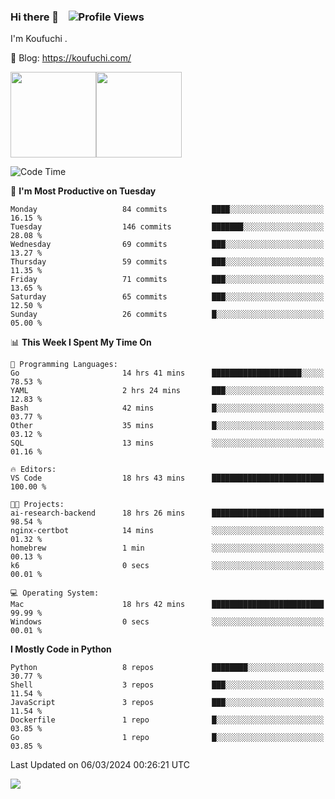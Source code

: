 ### Hi there 👋 &nbsp;&nbsp; ![Profile Views](https://komarev.com/ghpvc/?username=Koufuchi&base=200)

I'm Koufuchi . 

📔 Blog: <https://koufuchi.com/>

<img align="" height="137px" src="https://github-readme-stats-seven-nu-30.vercel.app/api?username=Koufuchi&hide=issues,contribs&show_icons=true&line_height=21&theme=radical&locale=en" /><img align="" height="137px" src="https://github-readme-stats-seven-nu-30.vercel.app/api/top-langs/?username=Koufuchi&layout=compact&hide=blade,html,css,pug,scss&theme=radical&locale=en" />

<!--START_SECTION:waka-->
![Code Time](http://img.shields.io/badge/Code%20Time-427%20hrs%2052%20mins-blue)

📅 **I'm Most Productive on Tuesday** 

```text
Monday                   84 commits          ████░░░░░░░░░░░░░░░░░░░░░   16.15 % 
Tuesday                  146 commits         ███████░░░░░░░░░░░░░░░░░░   28.08 % 
Wednesday                69 commits          ███░░░░░░░░░░░░░░░░░░░░░░   13.27 % 
Thursday                 59 commits          ███░░░░░░░░░░░░░░░░░░░░░░   11.35 % 
Friday                   71 commits          ███░░░░░░░░░░░░░░░░░░░░░░   13.65 % 
Saturday                 65 commits          ███░░░░░░░░░░░░░░░░░░░░░░   12.50 % 
Sunday                   26 commits          █░░░░░░░░░░░░░░░░░░░░░░░░   05.00 % 
```


📊 **This Week I Spent My Time On** 

```text
💬 Programming Languages: 
Go                       14 hrs 41 mins      ████████████████████░░░░░   78.53 % 
YAML                     2 hrs 24 mins       ███░░░░░░░░░░░░░░░░░░░░░░   12.83 % 
Bash                     42 mins             █░░░░░░░░░░░░░░░░░░░░░░░░   03.77 % 
Other                    35 mins             █░░░░░░░░░░░░░░░░░░░░░░░░   03.12 % 
SQL                      13 mins             ░░░░░░░░░░░░░░░░░░░░░░░░░   01.16 % 

🔥 Editors: 
VS Code                  18 hrs 43 mins      █████████████████████████   100.00 % 

🐱‍💻 Projects: 
ai-research-backend      18 hrs 26 mins      █████████████████████████   98.54 % 
nginx-certbot            14 mins             ░░░░░░░░░░░░░░░░░░░░░░░░░   01.32 % 
homebrew                 1 min               ░░░░░░░░░░░░░░░░░░░░░░░░░   00.13 % 
k6                       0 secs              ░░░░░░░░░░░░░░░░░░░░░░░░░   00.01 % 

💻 Operating System: 
Mac                      18 hrs 42 mins      █████████████████████████   99.99 % 
Windows                  0 secs              ░░░░░░░░░░░░░░░░░░░░░░░░░   00.01 % 
```

**I Mostly Code in Python** 

```text
Python                   8 repos             ████████░░░░░░░░░░░░░░░░░   30.77 % 
Shell                    3 repos             ███░░░░░░░░░░░░░░░░░░░░░░   11.54 % 
JavaScript               3 repos             ███░░░░░░░░░░░░░░░░░░░░░░   11.54 % 
Dockerfile               1 repo              █░░░░░░░░░░░░░░░░░░░░░░░░   03.85 % 
Go                       1 repo              █░░░░░░░░░░░░░░░░░░░░░░░░   03.85 % 
```




 Last Updated on 06/03/2024 00:26:21 UTC
<!--END_SECTION:waka-->

![](https://hit.yhype.me/github/profile?user_id=46078832)
